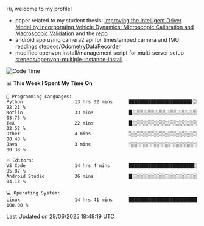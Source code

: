 Hi, welcome to my profile!

* paper related to my student thesis: [Improving the Intelligent Driver Model by Incorporating Vehicle Dynamics: Microscopic Calibration and Macroscopic Validation](https://doi.org/10.48550/arXiv.2408.03722) and the [repo](https://github.com/stepeos/pycarmodel_calibration)
* android app using camera2 api for timestamped camera and IMU readings [stepeos/OdometryDataRecorder](https://github.com/stepeos/OdometryDataRecorder)
* modified openvpn install/management script for multi-server setup [stepeos/openvpn-multiple-instance-install](https://github.com/stepeos/openvpn-multiple-instance-install)

<!--START_SECTION:waka-->
![Code Time](http://img.shields.io/badge/Code%20Time-2%2C090%20hrs%206%20mins-blue)

📊 **This Week I Spent My Time On** 

```text
💬 Programming Languages: 
Python                   13 hrs 32 mins      ███████████████████████░░   92.21 % 
Kotlin                   33 mins             █░░░░░░░░░░░░░░░░░░░░░░░░   03.75 % 
TeX                      22 mins             █░░░░░░░░░░░░░░░░░░░░░░░░   02.52 % 
Other                    4 mins              ░░░░░░░░░░░░░░░░░░░░░░░░░   00.48 % 
Java                     3 mins              ░░░░░░░░░░░░░░░░░░░░░░░░░   00.38 % 

🔥 Editors: 
VS Code                  14 hrs 4 mins       ████████████████████████░   95.87 % 
Android Studio           36 mins             █░░░░░░░░░░░░░░░░░░░░░░░░   04.13 % 

💻 Operating System: 
Linux                    14 hrs 41 mins      █████████████████████████   100.00 % 
```


 Last Updated on 29/06/2025 18:48:19 UTC
<!--END_SECTION:waka-->
